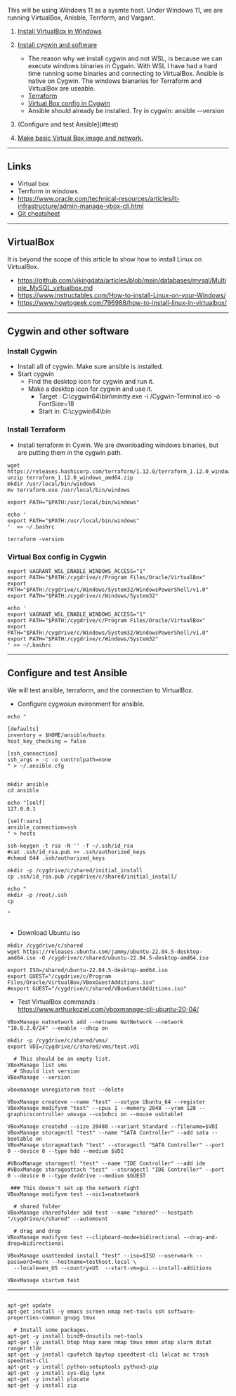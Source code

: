 
This will be using Windows 11 as a sysmte host. Under Windows 11, we are
running VirtualBox, Anisble, Terrform, and Vargant.

1. [Install VirtualBox in Windows](#v)
2. [Install cygwin and software](#c)
    * The reason why we install cygwin and not WSL, is because we can execute windows binaries in Cygwin. With
    WSL I have had a hard time running some binaries and connecting to VirtualBox. Ansible is native on
    Cygwin. The windows bianaries for Terraform and VirtualBox are useable. 
    * [Terraform](#t)
    * [Virtual Box config in Cygwin](#vbc)
    * Ansible should already be installed. Try in cygwin: ansible --version

3. (Configure and test Ansible](#test)
3. [Make basic Virtual Box image and network.](#base)

* * *
<a name=links></a>Links
-----
* Virtual box
* Terrform in windows.
* https://www.oracle.com/technical-resources/articles/it-infrastructure/admin-manage-vbox-cli.html
* [Git cheatsheet](https://wac-cdn.atlassian.com/dam/jcr:e7e22f25-bba2-4ef1-a197-53f46b6df4a5/SWTM-2088_Atlassian-Git-Cheatsheet.pdf?cdnVersion=2741)
* * *
<a name=vb></a>VirtualBox
-----
It is beyond the scope of this article to show how to install Linux on VirtualBox.
* https://github.com/vikingdata/articles/blob/main/databases/mysql/Multiple_MySQL_virtualbox.md
* https://www.instructables.com/How-to-install-Linux-on-your-Windows/
* https://www.howtogeek.com/796988/how-to-install-linux-in-virtualbox/

* * *
<a name=c></a>Cygwin and other software 
-----

### Install Cygwin

* Install all of cygwin. Make sure ansible is installed.
* Start cygwin
    * Find the desktop icon for cygwin and run it. 
    * Make a desktop icon for cygwin and use it.
        * Target : C:\cygwin64\bin\mintty.exe -i /Cygwin-Terminal.ico   -o FontSize=18
        * Start in: C:\cygwin64\bin

### Install Terraform <a name=t></a>

* Install terraform in Cywin. We are dwonloading windows binaries, but
are putting them in the cygwin path. 
```
wget https://releases.hashicorp.com/terraform/1.12.0/terraform_1.12.0_windows_amd64.zip
unzip terraform_1.12.0_windows_amd64.zip
mkdir /usr/local/bin/windows
mv terraform.exe /usr/local/bin/windows

export PATH="$PATH:/usr/local/bin/windows"

echo '
export PATH="$PATH:/usr/local/bin/windows"
'  >> ~/.bashrc

terraform -version

```

### Virtual Box config in Cygwin <a name=vbc></a>
```
export VAGRANT_WSL_ENABLE_WINDOWS_ACCESS="1"
export PATH="$PATH:/cygdrive/c/Program Files/Oracle/VirtualBox"
export PATH="$PATH:/cygdrive/c/Windows/System32/WindowsPowerShell/v1.0"
export PATH="$PATH:/cygdrive/c/Windows/System32"

echo '
export VAGRANT_WSL_ENABLE_WINDOWS_ACCESS="1"
export PATH="$PATH:/cygdrive/c/Program Files/Oracle/VirtualBox"
export PATH="$PATH:/cygdrive/c/Windows/System32/WindowsPowerShell/v1.0"
export PATH="$PATH:/cygdrive/c/Windows/System32"
' >> ~/.bashrc

```

* * *
<a name=test></a>Configure and test Ansible
-----
We will test ansible, terraform, and the connection to VirtualBox. 

* Configure cygwoiun evironment for ansible. 
```
echo "

[defaults]
inventory = $HOME/ansible/hosts
host_key_checking = false

[ssh_connection]
ssh_args = -c -o controlpath=none
" > ~/.ansible.cfg


mkdir ansible
cd ansible

echo "[self]
127.0.0.1

[self:vars]
ansible_connection=ssh
" > hosts

ssh-keygen -t rsa -N '' -f ~/.ssh/id_rsa
#cat .ssh/id_rsa.pub >> .ssh/authorized_keys
#chmod 644 .ssh/authorized_keys

mkdir -p /cygdrive/c/shared/initial_install
cp .ssh/id_rsa.pub /cygdrive/c/shared/initial_install/

echo "
mkdir -p /root/.ssh
cp 

"


```
* Download Ubuntu iso

```
mkdir /cygdrive/c/shared
wget https://releases.ubuntu.com/jammy/ubuntu-22.04.5-desktop-amd64.iso -O /cygdrive/c/shared/ubuntu-22.04.5-desktop-amd64.iso

export ISO=/shared/ubuntu-22.04.5-desktop-amd64.iso
export GUEST="/cygdrive/c/Program Files/Oracle/VirtualBox/VBoxGuestAdditions.iso"
#export GUEST="/cygdrive/c/shared/VBoxGuestAdditions.iso"

```
* Test VirtualBox commands : https://www.arthurkoziel.com/vboxmanage-cli-ubuntu-20-04/
```
VBoxManage natnetwork add --netname NatNetwork --network  "10.0.2.0/24" --enable --dhcp on

mkdir -p /cygdrive/c/shared/vms/
export VDI=/cygdrive/c/shared/vms/test.vdi

  # This should be an empty list.
VBoxManage list vms
  # Should list version
VBoxManage --version

vboxmanage unregistervm test --delete

VBoxManage createvm --name "test" --ostype Ubuntu_64 --register
VBoxManage modifyvm "test" --cpus 1 --memory 2048 --vram 128 --graphicscontroller vmsvga --usbohci on --mouse usbtablet

VBoxManage createhd --size 20480 --variant Standard --filename=$VDI
VBoxManage storagectl "test" --name "SATA Controller" --add sata --bootable on
VBoxManage storageattach "test" --storagectl "SATA Controller" --port 0 --device 0 --type hdd --medium $VDI

#VBoxManage storagectl "test" --name "IDE Controller" --add ide
#VBoxManage storageattach "test" --storagectl "IDE Controller" --port 0 --device 0 --type dvddrive --medium $GUEST

 ### This doesn't set up the network right
VBoxManage modifyvm test --nic1=natnetwork

  # shared folder
VBoxManage sharedfolder add test --name "shared" --hostpath "/cygdrive/c/shared" --automount

  # drag and drop
VBoxManage modifyvm test --clipboard-mode=bidirectional --drag-and-drop=bidirectional

VBoxManage unattended install "test" --iso=$ISO --user=mark --password=mark --hostname=testhost.local \
  --locale=en_US --country=US  --start-vm=gui --install-additions

VBoxManage startvm test

```

------------------------------
```

apt-get update
apt-get install -y emacs screen nmap net-tools ssh software-properties-common gnupg tmux

  # Install some packages. 
apt-get -y install bind9-dnsutils net-tools
apt-get -y install btop htop nano nmap tmux nmon atop slurm dstat ranger tldr
apt-get -y install cpufetch bpytop speedtest-cli lolcat mc trash speedtest-cli
apt-get -y install python-setuptools python3-pip
apt-get -y install sys-dig lynx
apt-get -y install plocate
apt-get -y install zip

```
